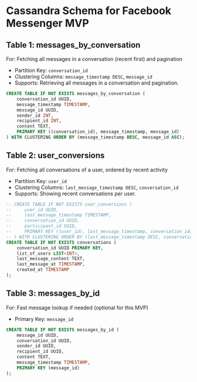 


# Cassandra Schema for Facebook Messenger MVP


## Table 1: messages_by_conversation
For: Fetching all messages in a conversation (recent first) and pagination

- Partition Key: `conversation_id`
- Clustering Columns: `message_timestamp DESC`, `message_id`
- Supports: Retrieving all messages in a conversation and pagination.

```sql
CREATE TABLE IF NOT EXISTS messages_by_conversation (
    conversation_id UUID,
    message_timestamp TIMESTAMP,
    message_id UUID,
    sender_id INT,
    recipient_id INT,
    content TEXT,
    PRIMARY KEY ((conversation_id), message_timestamp, message_id)
) WITH CLUSTERING ORDER BY (message_timestamp DESC, message_id ASC);
```


## Table 2: user_conversions
For: Fetching all conversations of a user, ordered by recent activity

- Partition Key: `user_id`
- Clustering Columns: `last_message_timestamp DESC`, `conversation_id`
- Supports: Showing recent conversations per user.

```sql
-- CREATE TABLE IF NOT EXISTS user_conversions (
--     user_id UUID,
--     last_message_timestamp TIMESTAMP,
--     conversation_id UUID,
--     participant_id UUID,
--     PRIMARY KEY ((user_id), last_message_timestamp, conversation_id)
-- ) WITH CLUSTERING ORDER BY (last_message_timestamp DESC, conversation_id ASC);
CREATE TABLE IF NOT EXISTS conversations (
    conversation_id UUID PRIMARY KEY,
    list_of_users LIST<INT>,
    last_message_content TEXT,
    last_message_at TIMESTAMP,
    created_at TIMESTAMP
);
```


## Table 3: messages_by_id
For: Fast message lookup if needed (optional for this MVP)

- Primary Key: `message_id`

```sql
CREATE TABLE IF NOT EXISTS messages_by_id (
    message_id UUID,
    conversation_id UUID,
    sender_id UUID,
    recipient_id UUID,
    content TEXT,
    message_timestamp TIMESTAMP,
    PRIMARY KEY (message_id)
);
```

